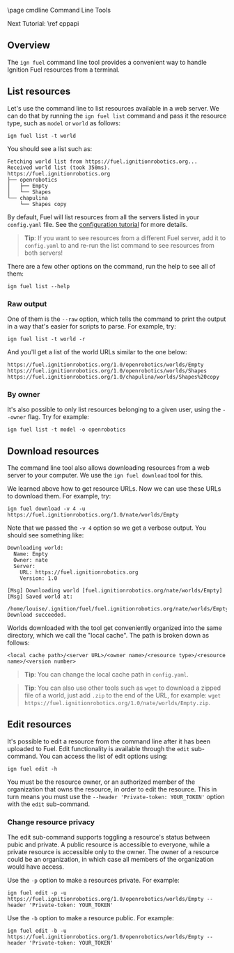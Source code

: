 \page cmdline Command Line Tools

Next Tutorial: \ref cppapi

## Overview

The `ign fuel` command line tool provides a convenient way to handle Ignition
Fuel resources from a terminal.

## List resources

Let's use the command line to list resources available in a web server.
We can do that by running the `ign fuel list` command and pass it the resource
type, such as `model` or `world` as follows:

`ign fuel list -t world`

You should see a list such as:

```
Fetching world list from https://fuel.ignitionrobotics.org...
Received world list (took 350ms).
https://fuel.ignitionrobotics.org
├── openrobotics
│   ├── Empty
│   └── Shapes
└── chapulina
    └── Shapes copy
```

By default, Fuel will list resources from all the servers listed in your
`config.yaml` file. See the
[configuration tutorial](https://ignitionrobotics.org/tutorials/fuel_tools/1.0/md__data_ignition_ign-fuel-tools_tutorials_02_configuration.html)
for more details.

> **Tip**: If you want to see resources from a different Fuel server, add it to
`config.yaml` to and re-run the list command to see resources from both servers!

There are a few other options on the command, run the help to see all of them:

`ign fuel list --help`

### Raw output

One of them is the `--raw` option, which tells the command to print the output in
a way that's easier for scripts to parse. For example, try:

`ign fuel list -t world -r`

And you'll get a list of the world URLs similar to the one below:

```
https://fuel.ignitionrobotics.org/1.0/openrobotics/worlds/Empty
https://fuel.ignitionrobotics.org/1.0/openrobotics/worlds/Shapes
https://fuel.ignitionrobotics.org/1.0/chapulina/worlds/Shapes%20copy
```

### By owner

It's also possible to only list resources belonging to a given user, using the
`--owner` flag. Try for example:

`ign fuel list -t model -o openrobotics`

## Download resources

The command line tool also allows downloading resources from a web server to your
computer. We use the `ign fuel download` tool for this.

We learned above how to get resource URLs. Now we can use these URLs to download
them. For example, try:

`ign fuel download -v 4 -u https://fuel.ignitionrobotics.org/1.0/nate/worlds/Empty`

Note that we passed the `-v 4` option so we get a verbose output. You should see something like:

```
Downloading world: 
  Name: Empty
  Owner: nate
  Server:
    URL: https://fuel.ignitionrobotics.org
    Version: 1.0

[Msg] Downloading world [fuel.ignitionrobotics.org/nate/worlds/Empty]
[Msg] Saved world at:
  /home/louise/.ignition/fuel/fuel.ignitionrobotics.org/nate/worlds/Empty/1
Download succeeded.
```

Worlds downloaded with the tool get conveniently organized into the same
directory, which we call the "local cache". The path is broken down as follows:

`<local cache path>/<server URL>/<owner name>/<resource type>/<resource name>/<version number>`

> **Tip**: You can change the local cache path in `config.yaml`.

> **Tip**: You can also use other tools such as `wget` to download a zipped file of a world, just add `.zip` to the end of the URL, for example: `wget https://fuel.ignitionrobotics.org/1.0/nate/worlds/Empty.zip`.

## Edit resources

It's possible to edit a resource from the command line after it has been
uploaded to Fuel. Edit functionality is available through the `edit`
sub-command. You can access the list of edit options using:

```
ign fuel edit -h
```

You must be the resource owner, or an authorized member of the organization that owns the resource, in order to edit the resource. This in turn means you must use the `--header 'Private-token: YOUR_TOKEN'` option with the `edit` sub-command.

### Change resource privacy

The edit sub-command supports toggling a resource's status between pubic and
private. A public resource is accessible to everyone, while a private
resource is accessible only to the owner. The owner of a resource could be
an organization, in which case all members of the organization would have
access.

Use the `-p` option to make a resources private. For example:

```
ign fuel edit -p -u https://fuel.ignitionrobotics.org/1.0/openrobotics/worlds/Empty --header 'Private-token: YOUR_TOKEN'
```

Use the `-b` option to make a resource public. For example:

```
ign fuel edit -b -u https://fuel.ignitionrobotics.org/1.0/openrobotics/worlds/Empty --header 'Private-token: YOUR_TOKEN'
```
